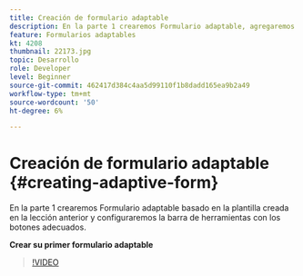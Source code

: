 ```yaml
---
title: Creación de formulario adaptable
description: En la parte 1 crearemos Formulario adaptable, agregaremos y configuraremos la barra de herramientas con los botones adecuados.
feature: Formularios adaptables
kt: 4208
thumbnail: 22173.jpg
topic: Desarrollo
role: Developer
level: Beginner
source-git-commit: 462417d384c4aa5d99110f1b8dadd165ea9b2a49
workflow-type: tm+mt
source-wordcount: '50'
ht-degree: 6%

---
```



# Creación de formulario adaptable {#creating-adaptive-form}

En la parte 1 crearemos Formulario adaptable basado en la plantilla creada en la lección anterior y configuraremos la barra de herramientas con los botones adecuados.

**Crear su primer formulario adaptable**

>[!VIDEO](https://video.tv.adobe.com/v/22173/quality=9)
